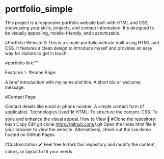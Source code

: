 # portfolio_simple
This project is a responsive portfolio website built with HTML and CSS, showcasing your skills, projects, and contact information. It's designed to be visually appealing, mobile-friendly, and customizable.

#Portfolio Website 🌐
This is a simple portfolio website built using HTML and CSS. It features a clean design to introduce myself and provides an easy way for visitors to get in touch.

#portfolio  link:""

Features ✨
#Home Page:

A brief introduction with my name and title.
A short bio or welcome message.

#Contact Page:

Contact details like email or phone number.
A simple contact form (if applicable).
Technologies Used 🛠️
HTML: To structure the content.
CSS: To style and enhance the visual appeal.
How to View 📄
#Clone the repository:
bash
Copy
Edit
git clone https://github.com/<your-username>/<repository-name>.git
Open the index.html file in your browser to view the website.
Alternatively, check out the live demo hosted on GitHub Pages.

#Customization 🖌️
Feel free to fork this repository and modify the content, colors, or layout to fit your needs.
